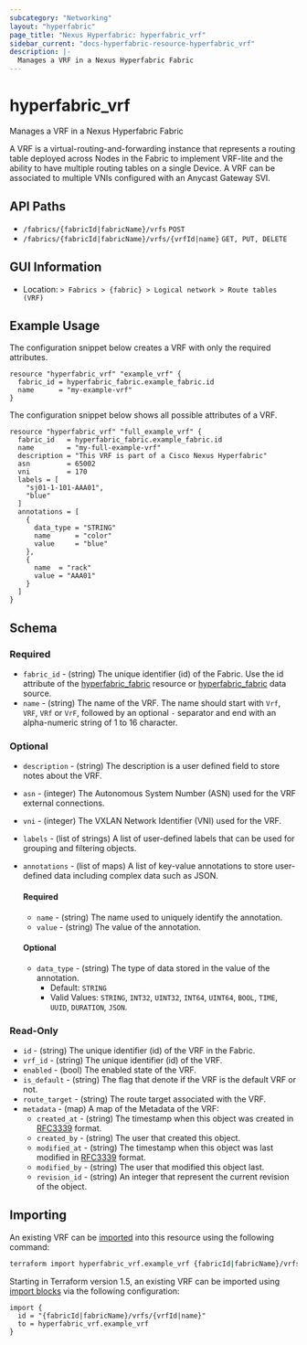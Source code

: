 ```yaml
---
subcategory: "Networking"
layout: "hyperfabric"
page_title: "Nexus Hyperfabric: hyperfabric_vrf"
sidebar_current: "docs-hyperfabric-resource-hyperfabric_vrf"
description: |-
  Manages a VRF in a Nexus Hyperfabric Fabric
---
```


# hyperfabric_vrf

Manages a VRF in a Nexus Hyperfabric Fabric

A VRF is a virtual-routing-and-forwarding instance that represents a routing table deployed across Nodes in the Fabric to implement VRF-lite and the ability to have multiple routing tables on a single Device. A VRF can be associated to multiple VNIs configured with an Anycast Gateway SVI.

## API Paths ##

* `/fabrics/{fabricId|fabricName}/vrfs` `POST`
* `/fabrics/{fabricId|fabricName}/vrfs/{vrfId|name}` `GET, PUT, DELETE`

## GUI Information ##

* Location: `> Fabrics > {fabric} > Logical network > Route tables (VRF)`

## Example Usage ##

The configuration snippet below creates a VRF with only the required attributes.

```hcl
resource "hyperfabric_vrf" "example_vrf" {
  fabric_id = hyperfabric_fabric.example_fabric.id
  name      = "my-example-vrf"
}
```
The configuration snippet below shows all possible attributes of a VRF.

```hcl
resource "hyperfabric_vrf" "full_example_vrf" {
  fabric_id   = hyperfabric_fabric.example_fabric.id
  name        = "my-full-example-vrf"
  description = "This VRF is part of a Cisco Nexus Hyperfabric"
  asn         = 65002
  vni         = 170
  labels = [
    "sj01-1-101-AAA01",
    "blue"
  ]
  annotations = [
    {
      data_type = "STRING"
      name      = "color"
      value     = "blue"
    },
    {
      name  = "rack"
      value = "AAA01"
    }
  ]
}
```

## Schema ##

### Required ###
* `fabric_id` - (string) The unique identifier (id) of the Fabric. Use the id attribute of the [hyperfabric_fabric](https://registry.terraform.io/providers/cisco-open/hyperfabric/latest/docs/resources/fabric) resource or [hyperfabric_fabric](https://registry.terraform.io/providers/cisco-open/hyperfabric/latest/docs/data-sources/fabric) data source.
* `name` - (string) The name of the VRF. The name should start with `Vrf`, `VRF`, `VRf` or `VrF`, followed by an optional `-` separator and end with an alpha-numeric string of 1 to 16 character.

### Optional ###

* `description` - (string) The description is a user defined field to store notes about the VRF.
* `asn` - (integer) The Autonomous System Number (ASN) used for the VRF external connections.
* `vni` - (integer) The VXLAN Network Identifier (VNI) used for the VRF.
* `labels` - (list of strings) A list of user-defined labels that can be used for grouping and filtering objects.
* `annotations` - (list of maps) A list of key-value annotations to store user-defined data including complex data such as JSON.

  #### Required ####

  * `name` - (string) The name used to uniquely identify the annotation.
  * `value` - (string) The value of the annotation.

  #### Optional ####

  * `data_type` - (string) The type of data stored in the value of the annotation.
      - Default: `STRING`
      - Valid Values: `STRING`, `INT32`, `UINT32`, `INT64`, `UINT64`, `BOOL`, `TIME`, `UUID`, `DURATION`, `JSON`.

### Read-Only ###

* `id` - (string) The unique identifier (id) of the VRF in the Fabric.
* `vrf_id` - (string) The unique identifier (id) of the VRF.
* `enabled` - (bool) The enabled state of the VRF.
* `is_default` - (string) The flag that denote if the VRF is the default VRF or not.
* `route_target` - (string) The route target associated with the VRF.
* `metadata` - (map) A map of the Metadata of the VRF:
  * `created_at` - (string) The timestamp when this object was created in [RFC3339](https://datatracker.ietf.org/doc/html/rfc3339#section-5.8) format.
  * `created_by` - (string) The user that created this object.
  * `modified_at` - (string) The timestamp when this object was last modified in [RFC3339](https://datatracker.ietf.org/doc/html/rfc3339#section-5.8) format.
  * `modified_by` - (string) The user that modified this object last.
  * `revision_id` - (string) An integer that represent the current revision of the object.

## Importing

An existing VRF can be [imported](https://www.terraform.io/docs/import/index.html) into this resource using the following command:

```bash
terraform import hyperfabric_vrf.example_vrf {fabricId|fabricName}/vrfs/{vrfId|name}
```

Starting in Terraform version 1.5, an existing VRF can be imported
using [import blocks](https://developer.hashicorp.com/terraform/language/import) via the following configuration:

```hcl
import {
  id = "{fabricId|fabricName}/vrfs/{vrfId|name}"
  to = hyperfabric_vrf.example_vrf
}
```

